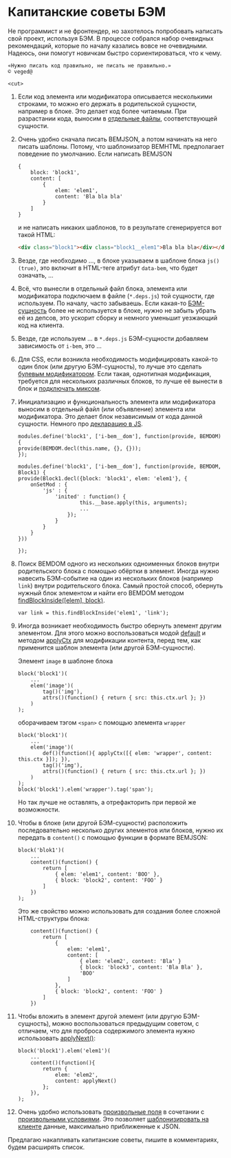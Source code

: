 # Капитанские советы БЭМ

Не программист и не фронтендер, но захотелось попробовать написать свой проект,
используя БЭМ. В процессе собрался набор очевидных рекомендаций, которые по началу
казались вовсе не очевидными.
Надеюсь, они помогут новичкам быстро сориентироваться, что к чему.

    «Нужно писать код правильно, не писать не правильно.»
    © veged@

`<cut>`

1. Если код элемента или модификатора описывается несколькими строками, то можно его держать в
родительской сущности, например в блоке. Это делает код более читаемым. При разрастании кода,
выносим в [отдельные файлы](https://ru.bem.info/method/filesystem/#Опциональные-элементы-и-модификаторы-выносятся-в-отдельные-файлы),
соответствующей сущности.

2. Очень удобно сначала писать BEMJSON, а потом начинать на него писать шаблоны. Потому, что
шаблонизатор BEMHTML предполагает поведение по умолчанию. Если написать BEMJSON

    ```JS
    {
        block: 'block1',
        content: [
            {
                elem: 'elem1',
                content: 'Bla bla bla'
            }
        ]
    }
    ```

    и не написать никаких шаблонов, то в результате сгенерируется вот такой HTML:

    ```HTML
    <div class="block1"><div class="block1__elem1">Bla bla bla</div></div>
    ```

3. Везде, где необходимо ..., в блоке указываем в шаблоне блока `js()(true)`,
это включит в HTML-теге атрибут `data-bem`, что будет означать, ...

4. Всё, что вынесли в отдельный файл блока, элемента или модификатора подключаем в
файле (`*.deps.js`) той сущности, где используем. По началу, часто забываешь.
Если какая-то [БЭМ-сущность](https://ru.bem.info/method/definitions/#БЭМ-сущность)
более не используется в блоке, нужно не забыть убрать её из депсов, это ускорит сборку
и немного уменьшит уезжающий код на клиента.

5. Везде, где используем ... в `*.deps.js` БЭМ-сущности добавляем зависимость от `i-bem`, это ...

6. Для CSS, если возникла необходимость модифицировать какой-то один блок
(или другую БЭМ-сущность), то лучше это сделать
[булевым модификатором](https://ru.bem.info/method/naming-convention/#Имя-модификатора).
Если такая, однотипная модификация, требуется для нескольких различных блоков,
то лучше её вынести в блок и [подключать миксом](https://ru.bem.info/technology/bemjson/v2/bemjson/#Представление-БЭМ-сущностей).

7. Инициализацию и функциональность элемента или модификатора выносим в отдельный
файл (или объявление) элемента или модификатора. Это делает блок независимым от кода
данной сущности. Немного про [декларацию в JS](https://ru.bem.info/libs/bem-core/v2.6.0/desktop/i-bem/docs/#Декларация).

    ```JS
    modules.define('block1', ['i-bem__dom'], function(provide, BEMDOM) {
    provide(BEMDOM.decl(this.name, {}, {}));
    });

    modules.define('block1', ['i-bem__dom'], function(provide, BEMDOM, Block1) {
    provide(Block1.decl({block: 'block1', elem: 'elem1'}, {
        onSetMod : {
            'js' : {
                'inited' : function() {
                        this.__base.apply(this, arguments);
                        ...
                    });
                }
            }
        }
    }))
    
    });
    ```

8. Поиск BEMDOM одного из нескольких одноименных блоков внутри родительского блока
с помощью обёртки в элемент. Иногда нужно навесить БЭМ-событие на один из нескольких блоков
(например `link`) внутри родительского блока. Самый простой способ, обернуть нужный блок
элементом и найти его BEMDOM методом [findBlockInside([elem], block)](https://ru.bem.info/libs/bem-core/v2.6.0/desktop/i-bem/jsdoc/#findBlockInside-1).

    ```JS
    var link = this.findBlockInside('elem1', 'link');
    ```

9. Иногда возникает необходимость быстро обернуть элемент другим элементом.
Для этого можно воспользоваться модой [default](https://ru.bem.info/technology/bemhtml/v2/reference/#default)
и методом [applyCtx](https://ru.bem.info/technology/bemhtml/v2/templating/#applyctx)
для модификации контента, перед тем, как применится шаблон элемента (или другой БЭМ-сущности).

    Элемент `image` в шаблоне блока

    ```JS
    block('block1')(
        ...
        elem('image')(
            tag()('img'),
            attrs()(function() { return { src: this.ctx.url }; })
        )
    );
    ```

    оборачиваем тэгом `<span>` с помощью элемента `wrapper`

    ```JS
    block('block1')(
        ...
        elem('image')(
            def()(function(){ applyCtx([{ elem: 'wrapper', content: this.ctx }]); }),
            tag()('img'),
            attrs()(function() { return { src: this.ctx.url }; })
        )
    );
    block('block1').elem('wrapper').tag('span');
    ```

    Но так лучше не оставлять, а отрефакторить при первой же возможности.

10. Чтобы в блоке (или другой БЭМ-сущности) расположить последовательно несколько
других элементов или блоков, нужно их передать в `content()` с помощью функции в формате BEMJSON:

    ```JS
    block('blok1')(
        ...
        content()(function() {
            return [
                { elem: 'elem1', content: 'BOO' },
                { block: 'block2', content: 'FOO' }
            ]
        })
    );
    ```

    Это же свойство можно использовать для создания более сложной HTML-структуры блока:

    ```JS
        content()(function() {
            return [
                {
                    elem: 'elem1',
                    content: [
                        { elem: 'elem2', content: 'Bla' }
                        { block: 'block3', content: 'Bla Bla' },
                        'BOO'
                    ]
                },
                { block: 'block2', content: 'FOO' }
            ]
        })
    ```

11. Чтобы вложить в элемент другой элемент (или другую БЭМ-сущность), можно воспользоваться
предыдущим советом, с отличаем, что для проброса содержимого элемента нужно использовать
[applyNext()](https://ru.bem.info/technology/bemhtml/v2/templating/#applynext):

    ```JS
    block('block1').elem('elem1')(
        ...
        content()(function(){
            return {
                elem: 'elem2',
                content: applyNext()
            };
        }),
    );
    ```

12. Очень удобно использовать [произвольные поля](https://ru.bem.info/technology/bemjson/v2/bemjson/#Произвольные-поля)
в сочетании с [произвольными условиями](https://ru.bem.info/technology/bemhtml/v2/templating/#Произвольное-условие).
Это позволяет [шаблонизировать на клиенте](https://ru.bem.info/forum/476/) данные, максимально приближенные к JSON.

Предлагаю накапливать капитанские советы, пишите в комментариях, будем расширять список.
